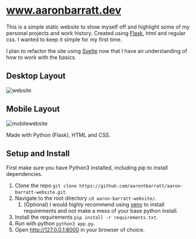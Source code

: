 # www.aaronbarratt.dev
This is a simple static website to show myself off and highlight some of my personal projects and work history. Created using [Flask](https://flask.palletsprojects.com/en/2.2.x/), html and regular css. I wanted to keep it simple for my first time. 

I plan to refactor the site using [Svelte](https://svelte.dev/) now that I have an understanding of how to work with the basics.

## Desktop Layout
![website](https://i.imgur.com/uBntSin.png)

## Mobile Layout
![mobilewebsite](https://i.imgur.com/iHjDB5v.png)

Made with Python (Flask), HTML and CSS.

## Setup and Install
First make sure you have Python3 installed, including pip to install dependencies.

1. Clone the repo `git clone https://github.com/aarontbarratt/aaron-barratt-website.git`.
2. Navigate to the root directory `cd aaron-barratt-website/`.
    1. (Optional) I would highly recommend using [venv](https://docs.python.org/3/library/venv.html) to install requirements and not make a mess of your base python install.
3. Install the requirements `pip install -r requirements.txt`.
4. Run with python `python3 app.py`.
5. Open http://127.0.0.1:8000 in your browser of choice.

